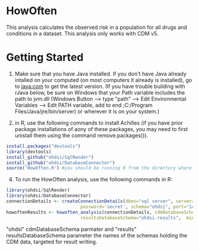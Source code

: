HowOften
===============

This analysis calculates the observed risk in a population for all drugs and conditions in a dataset. This analysis only works with CDM v5.


Getting Started
===============

1. Make sure that you have Java installed. If you don't have Java already intalled on your computed (on most computers it already is installed), go to [java.com](http://java.com) to get the latest version.  (If you have trouble building with rJava below, be sure on Windows that your Path variable includes the path to jvm.dll (Windows Button --> type "path" --> Edit Environmental Variables --> Edit PATH variable, add to end ;C:/Program Files/Java/jre/bin/server) or wherever it is on your system.)

2. in R, use the following commands to install Achilles (if you have prior package installations of aony of these packages, you may need to first unistall them using the command remove.packages()).

  ```r
  install.packages("devtools")
  library(devtools)
  install_github("ohdsi/SqlRender")
  install_github("ohdsi/DatabaseConnector")
  source('HowOften.R') #you should be running R from the directory where this script is located or qualify the path
  ```
  
4. To run the HowOften analysis, use the following commands in R: 

  ```r
  library(ohdsi/SqlRender)
  library(ohdsi/DatabaseConnector)
  connectionDetails <- createConnectionDetails(dbms="sql server", server="DB Server Name", user="secret",
                              password='secret', schema="ohdsi", port="1433")
  howoftenResults <- howoften_analysis(connectionDetails, cdmDatabaseSchema="ohdsi.dbo", 
                              resultsDatabaseSchema="ohdsi.results",  minPersonsExposed = "10")
  ```
  "ohdsi" cdmDatabaseSchema parmater and "results" resultsDatabaseSchema parameter the names of the schemas holding the CDM data, targeted for result writing. 


